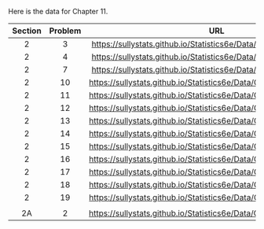 Here is the data for Chapter 11. 

|Section|Problem|URL|
|:---:|:---:|:---:|
|2|3|<a>https://sullystats.github.io/Statistics6e/Data/Chapter11/11_2_3.csv</a><br/>|
|2|4|<a>https://sullystats.github.io/Statistics6e/Data/Chapter11/11_2_4.csv</a><br/>|
|2|7|<a>https://sullystats.github.io/Statistics6e/Data/Chapter11/11_2_7.csv</a><br/>|
|2|10|<a>https://sullystats.github.io/Statistics6e/Data/Chapter11/11_2_10.csv</a><br/>|
|2|11|<a>https://sullystats.github.io/Statistics6e/Data/Chapter11/11_2_11.csv</a><br/>|
|2|12|<a>https://sullystats.github.io/Statistics6e/Data/Chapter11/11_2_12.csv</a><br/>|
|2|13|<a>https://sullystats.github.io/Statistics6e/Data/Chapter11/11_2_13.csv</a><br/>|
|2|14|<a>https://sullystats.github.io/Statistics6e/Data/Chapter11/11_2_14.csv</a><br/>|
|2|15|<a>https://sullystats.github.io/Statistics6e/Data/Chapter11/11_2_15.csv</a><br/>|
|2|16|<a>https://sullystats.github.io/Statistics6e/Data/Chapter11/11_2_16.csv</a><br/>|
|2|17|<a>https://sullystats.github.io/Statistics6e/Data/Chapter11/11_2_17.csv</a><br/>|
|2|18|<a>https://sullystats.github.io/Statistics6e/Data/Chapter11/11_2_18.csv</a><br/>|
|2|19|<a>https://sullystats.github.io/Statistics6e/Data/Chapter11/11_2_19.csv</a><br/>|
| | |
|2A|2|<a>https://sullystats.github.io/Statistics6e/Data/Chapter11/11_2A_2.csv</a><br/>|
